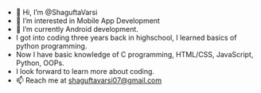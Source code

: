 - 👋 Hi, I’m @ShaguftaVarsi
- 👀 I’m interested in Mobile App Development
- 🌱 I’m currently Android development.  
- I got into coding three years back in highschool, I learned basics of python programming.
- Now I have basic knowledge of C programming, HTML/CSS, JavaScript, Python, OOPs. 
- I look forward to learn more about coding.
- 📫 Reach me at shaguftavarsi07@gmail.com

<!---
ShaguftaVarsi/ShaguftaVarsi is a ✨ special ✨ repository because its `README.md` (this file) appears on your GitHub profile.
You can click the Preview link to take a look at your changes.
--->
